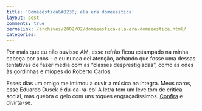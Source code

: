 ```yaml
---
title: 'Doméééstica&#8230; ela era doméééstica'
layout: post
comments: true
permalink: /archives/2002/02/domeeestica-ela-era-domeeestica.html/
categories:
---
```

Por mais que eu não ouvisse AM, esse refrão ficou estampado na minha cabeça por anos &#8211; e eu nunca dei atenção, achando que fosse uma dessas tentativas de fazer média com as &#8220;classes desprestigiadas&#8221;, como as odes às gordinhas e míopes do Roberto Carlos.

Esses dias um amigo me intimou a ouvir a música na íntegra. Meus caros, esse Eduardo Dusek é du-ca-ra-co! A letra tem um leve tom de crítica social, mas quebra o gelo com uns toques engraçadíssimos. [Confira][1] e divirta-se.

 [1]: http://www.usinadosom.com.br/toca_musica.asp?INDICE=6630